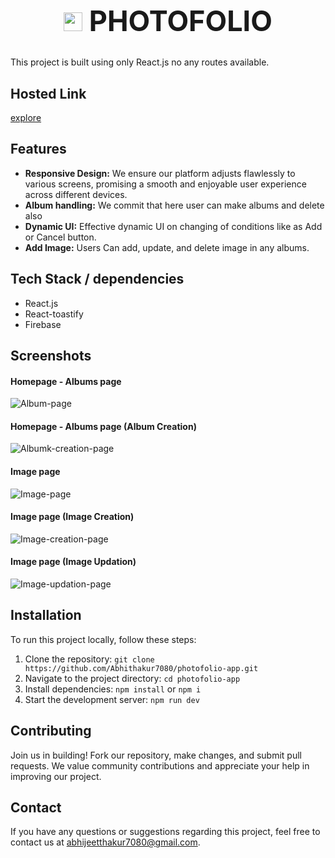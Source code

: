 <h1 align="center" style="font-size: 45px;"><img src="https://github.com/Abhithakur7080/photofolio-app/assets/119639453/1c57ebff-ba14-483d-8619-a835599df4dc" width=30/> PHOTOFOLIO</h1>

This project is built using only React.js no any routes available.

## Hosted Link
[explore](https://photofolio-app-self.vercel.app) 

## Features
- **Responsive Design:** We ensure our platform adjusts flawlessly to various screens, promising a smooth and enjoyable user experience across different devices.
- **Album handling:** We commit that here user can make albums and delete also
- **Dynamic UI:** Effective dynamic UI on changing of conditions like as Add or Cancel button.
- **Add Image:** Users Can add, update, and delete image in any albums.

## Tech Stack / dependencies
- React.js
- React-toastify
- Firebase


## Screenshots
#### Homepage - Albums page
![Album-page](https://github.com/Abhithakur7080/photofolio-app/assets/119639453/d05aba41-1027-4c06-af46-eb583f136b5a)

#### Homepage - Albums page (Album Creation)
![Albumk-creation-page](https://github.com/Abhithakur7080/photofolio-app/assets/119639453/5a67deaa-a733-4474-a41b-339343a440f5)

#### Image page
![Image-page](https://github.com/Abhithakur7080/photofolio-app/assets/119639453/3a61660d-7902-4ab4-8844-36cb2063a360)

#### Image page (Image Creation)
![Image-creation-page](https://github.com/Abhithakur7080/photofolio-app/assets/119639453/4f636f0b-3333-4d4e-a99a-a2bc44210134)

#### Image page (Image Updation)
![Image-updation-page](https://github.com/Abhithakur7080/photofolio-app/assets/119639453/5190afb0-5d49-49ce-8c54-7860907f4c2a)

## Installation
To run this project locally, follow these steps:
1. Clone the repository: `git clone https://github.com/Abhithakur7080/photofolio-app.git`
2. Navigate to the project directory: `cd photofolio-app`
3. Install dependencies: `npm install` or `npm i`
4. Start the development server: `npm run dev`

## Contributing
Join us in building! Fork our repository, make changes, and submit pull requests. We value community contributions and appreciate your help in improving our project.

## Contact
If you have any questions or suggestions regarding this project, feel free to contact us at [abhijeetthakur7080@gmail.com](mailto:abhijeetthakur7080@gmail.com).

